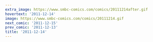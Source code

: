 ```yaml
---
extra_image: https://www.smbc-comics.com/comics/20111214after.gif
hovertext: '2011-12-14'
image: https://www.smbc-comics.com/comics/20111214.gif
next_comic: '2011-12-15'
prev_comic: '2011-12-13'
title: '2011-12-14'
---
```


